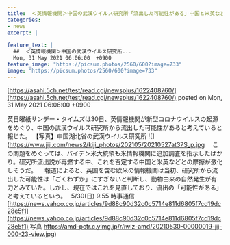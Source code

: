 ```yaml
---
title:  ＜英情報機関＞中国の武漢ウイルス研究所「流出した可能性がある」中国と米英などとの摩擦が激化しそう  
categories:
- news
excerpt: |
  
feature_text: |
  ##  ＜英情報機関＞中国の武漢ウイルス研究所...
  Mon, 31 May 2021 06:06:00  +0900
feature_image: "https://picsum.photos/2560/600?image=733"
image: "https://picsum.photos/2560/600?image=733"
---
```


[https://asahi.5ch.net/test/read.cgi/newsplus/1622408760/](https://asahi.5ch.net/test/read.cgi/newsplus/1622408760/)
posted on Mon, 31 May 2021 06:06:00  +0900

<!--more-->

英日曜紙サンデー・タイムズは30日、英情報機関が新型コロナウイルスの起源をめぐり、中国の武漢ウイルス研究所から流出した可能性があると考えていると報じた。 【写真】中国湖北省の武漢ウイルス研究所 ![](https://www.jiji.com/news2/kiji_photos/202105/20210527at37S_p.jpg 　この問題をめぐっては、バイデン米大統領も米情報機関に追加調査を指示したばかり。研究所流出説が再燃する中、これを否定する中国と米英などとの摩擦が激化しそうだ。 　報道によると、英国を含む欧米の情報機関は当初、研究所から流出した可能性は「ごくわずか」にすぎないと判断し、動物由来の自然発生が有力とみていた。しかし、現在ではこれを見直しており、流出の「可能性がある」と考えているという。　 5/30(日) 9:55 時事通信 [https://news.yahoo.co.jp/articles/9d88c90d32c0c5714e811d6805f7cd19dc28e5f1](https://news.yahoo.co.jp/articles/9d88c90d32c0c5714e811d6805f7cd19dc28e5f1) 写真 https://amd-pctr.c.yimg.jp/r/iwiz-amd/20210530-00000019-jij-000-23-view.jpg)
